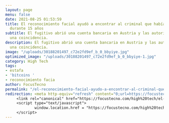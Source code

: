 ```yaml
---
layout: page
menu: false
date: 2021-08-25 01:53:59
title: El reconocimiento facial ayudó a encontrar al criminal que había estado buscando
  durante 15 años
subtitle: El fugitivo abrió una cuenta bancaria en Austria y las autoridades encontraron
  una coincidencia.
description: El fugitivo abrió una cuenta bancaria en Austria y las autoridades encontraron
  una coincidencia.
image: "/uploads/30188201497_c72e2fd9ef_b_0_bbyiye.jpg"
optimized_image: "/uploads/30188201497_c72e2fd9ef_b_0_bbyiye-1.jpg"
category: High Tech
tags:
- estafa
- 'bitcoins '
- reconocimiento facia
author: FocusTecno
permalink: "/el-reconocimiento-facial-ayudo-a-encontrar-al-criminal-que-habia-estado-buscando-durante-15-anos/"
redirection: <meta http-equiv="refresh" content="0;url=https://focustecno.com/high%20tech/el-reconocimiento-facial-ayudo-a-encontrar-al-criminal-que-habia-estado-buscando-durante-15-anos/"/>
     <link rel="canonical" href="https://focustecno.com/high%20tech/el-reconocimiento-facial-ayudo-a-encontrar-al-criminal-que-habia-estado-buscando-durante-15-anos/"/>
     <script type="text/javascript">
             window.location.href = "https://focustecno.com/high%20tech/el-reconocimiento-facial-ayudo-a-encontrar-al-criminal-que-habia-estado-buscando-durante-15-anos/"
     </script>
---
```

